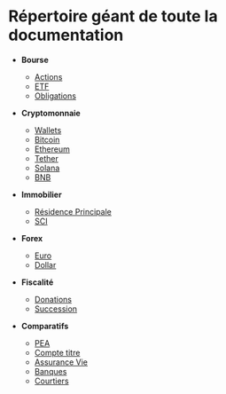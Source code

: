 # Répertoire géant de toute la documentation

- **Bourse**
  - [Actions](bourse/actions)
  - [ETF](bourse/etf.md)
  - [Obligations](bourse/obligations.md)

- **Cryptomonnaie**
  - [Wallets](crypto/wallets.md)
  - [Bitcoin](crypto/bitcoin.md)
  - [Ethereum](crypto/ethereum.md)
  - [Tether](crypto/tether)
  - [Solana](crypto/solana)
  - [BNB](crypto/bnb)

- **Immobilier**
  - [Résidence Principale]()
  - [SCI]()

- **Forex**
  - [Euro](forex/euro.md)
  - [Dollar](forex/dollar.md)

- **Fiscalité**
  - [Donations](fiscal/donations.md)
  - [Succession](fiscal/succession.md)

- **Comparatifs**
  - [PEA](comparatifs/pea.md)
  - [Compte titre](comparatifs/compte-titre.md*)
  - [Assurance Vie](comparatifs/assurance-vie.md)
  - [Banques](comparatifs/banques.md)
  - [Courtiers](comparatifs/courtiers.md)